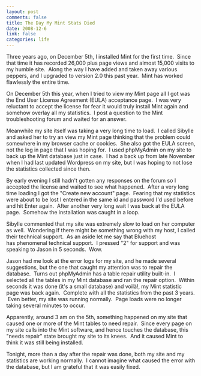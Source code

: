 ```yaml
--- 
layout: post
comments: false
title: The Day My Mint Stats Died
date: 2008-12-6
link: false
categories: life
---
```

Three years ago, on December 5th, I installed Mint for the first time.  Since that time it has recorded 26,000 plus page views and almost 15,000 visits to my humble site.  Along the way I have added and taken away various peppers, and I upgraded to version 2.0 this past year.  Mint has worked flawlessly the entire time.

On December 5th this year, when I tried to view my Mint page all I got was the End User License Agreement (EULA) acceptance page.  I was very reluctant to accept the license for fear it would truly install Mint again and somehow overlay all my statistics.  I post a question to the Mint troubleshooting forum and waited for an answer.

Meanwhile my site itself was taking a very long time to load.  I called Sibylle and asked her to try an view my Mint page thinking that the problem could somewhere in my browser cache or cookies.  She also got the EULA screen, not the log in page that I was hoping for.  I used phpMyAdmin on my site to back up the Mint database just in case.  I had a back up from late November when I had last updated Wordpress on my site, but I was hoping to not lose the statistics collected since then.

By early evening I still hadn't gotten any responses on the forum so I accepted the license and waited to see what happened.  After a very long time loading I got the "Create new account" page.  Fearing that my statistics were about to be lost I entered in the same id and password I'd used before and hit Enter again.  After another very long wait I was back at the EULA page.  Somehow the installation was caught in a loop.

Sibylle commented that my site was extremely slow to load on her computer as well.  Wondering if there might be something wrong with my host, I called their technical support.  As an aside let me say that Bluehost has phenomenal technical support.  I pressed "2" for support and was speaking to Jason in 5 seconds.  Wow.

Jason had me look at the error logs for my site, and he made several suggestions, but the one that caught my attention was to repair the database.  Turns out phpMyAdmin has a table repair utility built-in.  I selected all the tables in my Mint database and ran the repair option.  Within seconds it was done (it's a small database) and voilà!, my Mint statistic page was back again.  Complete with all the statistics from the past 3 years.  Even better, my site was running normally.  Page loads were no longer taking several minutes to occur.

Apparently, around 3 am on the 5th, something happened on my site that caused one or more of the Mint tables to need repair.  Since every page on my site calls into the Mint software, and hence touches the database, this "needs repair" state brought my site to its knees.  And it caused Mint to think it was still being installed.

Tonight, more than a day after the repair was done, both my site and my statistics are working normally.  I cannot imagine what caused the error with the database, but I am grateful that it was easily fixed.
